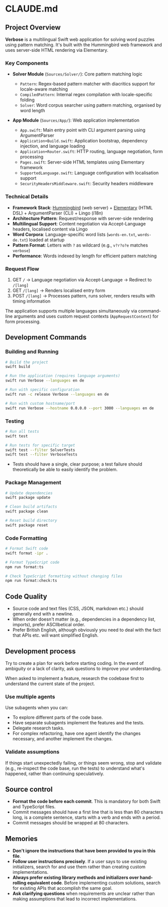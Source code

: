 # CLAUDE.md

## Project Overview

**Verbose** is a multilingual Swift web application for solving word puzzles using pattern matching. It's built with the Hummingbird web framework and uses server-side HTML rendering via Elementary.

### Key Components

- **Solver Module** (`Sources/Solver/`): Core pattern matching logic
  - `Pattern`: Regex-based pattern matcher with diacritics support for locale-aware matching
  - `CompiledPattern`: Internal regex compilation with locale-specific folding
  - `Solver`: Word corpus searcher using pattern matching, organised by word length

- **App Module** (`Sources/App/`): Web application implementation
  - `App.swift`: Main entry point with CLI argument parsing using ArgumentParser
  - `Application+Build.swift`: Application bootstrap, dependency injection, and language loading
  - `Application+Router.swift`: HTTP routing, language negotiation, form processing
  - `Pages.swift`: Server-side HTML templates using Elementary framework
  - `SupportedLanguage.swift`: Language configuration with localisation support
  - `SecurityHeadersMiddleware.swift`: Security headers middleware

### Technical Details

- **Framework Stack**: [Hummingbird](https://hummingbird.codes) (web server) + [Elementary](https://github.com/sliemeobn/elementary) (HTML DSL) + ArgumentParser (CLI) + Lingo (i18n)
- **Architecture Pattern**: Request/response with server-side rendering
- **Multilingual Support**: Content negotiation via Accept-Language headers, localised content via Lingo
- **Word Corpora**: Language-specific word lists (`words-en.txt`, `words-de.txt`) loaded at startup
- **Pattern Format**: Letters with `?` as wildcard (e.g., `v?r?o?e` matches `verbose`)
- **Performance**: Words indexed by length for efficient pattern matching

### Request Flow
1. GET `/` → Language negotiation via Accept-Language → Redirect to `/[lang]`
2. GET `/[lang]` → Renders localised entry form
3. POST `/[lang]` → Processes pattern, runs solver, renders results with timing information

The application supports multiple languages simultaneously via command-line arguments and uses custom request contexts (`AppRequestContext`) for form processing.

## Development Commands

### Building and Running
```bash
# Build the project
swift build

# Run the application (requires language arguments)
swift run Verbose --languages en de

# Run with specific configuration
swift run -c release Verbose --languages en de

# Run with custom hostname/port
swift run Verbose --hostname 0.0.0.0 --port 3000 --languages en de
```

### Testing
```bash
# Run all tests
swift test

# Run tests for specific target
swift test --filter SolverTests
swift test --filter VerboseTests
```

- Tests should have a single, clear purpose; a test failure should
  theoretically be able to easily identify the problem.

### Package Management
```bash
# Update dependencies
swift package update

# Clean build artifacts
swift package clean

# Reset build directory
swift package reset
```

### Code Formatting
```bash
# Format Swift code
swift format -ipr .

# Format TypeScript code
npm run format:ts

# Check TypeScript formatting without changing files
npm run format:check:ts
```

## Code Quality

- Source code and text files (CSS, JSON, markdown etc.) should generally end with a newline.
- When order doesn't matter (e.g., dependencies in a dependency list, imports), prefer ASCIIbetical order.
- Prefer British English, although obviously you need to deal with the fact that APIs etc. will want simplified English.

## Development process

Try to create a plan for work before starting coding. In the event of ambiguity or a lack of clarity, ask questions to improve your understanding.

When asked to implement a feature, research the codebase first to understand the current state of the project.

### Use multiple agents

Use subagents when you can:
- To explore different parts of the code base.
- Have separate subagents implement the features and the tests.
- Delegate research tasks.
- For complex refactoring, have one agent identify the changes necessary, and another implement the changes.

### Validate assumptions

If things start unexpectedly failing, or things seem wrong, stop and validate (e.g., re-inspect the code base, run the tests) to understand what's happened, rather than continuing speculatively.

## Source control

- **Format the code before each commit**. This is mandatory for both Swift and TypeScript files.
- Commit messages should have a first line that is less than 80 characters long, is a complete sentence, starts with a verb and ends with a period.
- Commit messages should be wrapped at 80 characters.

## Memories

- **Don't ignore the instructions that have been provided to you in this file**.
- **Follow user instructions precisely**. If a user says to use existing
  initializers, search for and use them rather than creating custom
  implementations.
- **Always prefer existing library methods and initializers over hand-rolling
  equivalent code**. Before implementing custom solutions, search for existing
  APIs that accomplish the same goal.
- **Ask clarifying questions** when requirements are unclear rather than
  making assumptions that lead to incorrect implementations.
